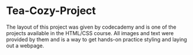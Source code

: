 # Tea-Cozy-Project
The layout of this project was given by codecademy and is one of the projects 
available in the HTML/CSS course. All images and text were provided by them and
is a way to get hands-on practice styling and laying out a webpage. 